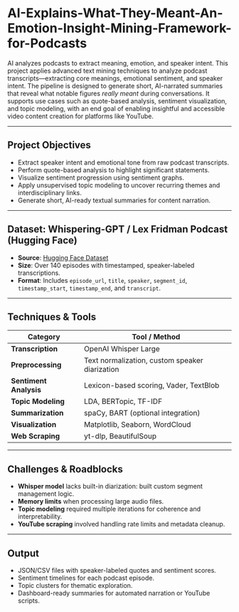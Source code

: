 # AI-Explains-What-They-Meant-An-Emotion-Insight-Mining-Framework-for-Podcasts
AI analyzes podcasts to extract meaning, emotion, and speaker intent.
This project applies advanced text mining techniques to analyze podcast transcripts—extracting core meanings, emotional sentiment, and speaker intent. The pipeline is designed to generate short, AI-narrated summaries that reveal what notable figures *really meant* during conversations. It supports use cases such as quote-based analysis, sentiment visualization, and topic modeling, with an end goal of enabling insightful and accessible video content creation for platforms like YouTube.

---

## Project Objectives

- Extract speaker intent and emotional tone from raw podcast transcripts.
- Perform quote-based analysis to highlight significant statements.
- Visualize sentiment progression using sentiment graphs.
- Apply unsupervised topic modeling to uncover recurring themes and interdisciplinary links.
- Generate short, AI-ready textual summaries for content narration.

---

## Dataset: Whispering-GPT / Lex Fridman Podcast (Hugging Face)

- **Source**: [Hugging Face Dataset](https://huggingface.co/datasets/lex_glue)
- **Size**: Over 140 episodes with timestamped, speaker-labeled transcriptions.
- **Format**: Includes `episode_url`, `title`, `speaker`, `segment_id`, `timestamp_start`, `timestamp_end`, and `transcript`.

---

## Techniques & Tools

| Category               | Tool / Method                                      |
|------------------------|----------------------------------------------------|
| **Transcription**      | OpenAI Whisper Large                               |
| **Preprocessing**      | Text normalization, custom speaker diarization     |
| **Sentiment Analysis** | Lexicon-based scoring, Vader, TextBlob             |
| **Topic Modeling**     | LDA, BERTopic, TF-IDF                              |
| **Summarization**      | spaCy, BART (optional integration)                 |
| **Visualization**      | Matplotlib, Seaborn, WordCloud                     |
| **Web Scraping**       | yt-dlp, BeautifulSoup                              |

---

## Challenges & Roadblocks

- **Whisper model** lacks built-in diarization: built custom segment management logic.
- **Memory limits** when processing large audio files.
- **Topic modeling** required multiple iterations for coherence and interpretability.
- **YouTube scraping** involved handling rate limits and metadata cleanup.

---

## Output

- JSON/CSV files with speaker-labeled quotes and sentiment scores.
- Sentiment timelines for each podcast episode.
- Topic clusters for thematic exploration.
- Dashboard-ready summaries for automated narration or YouTube scripts.
